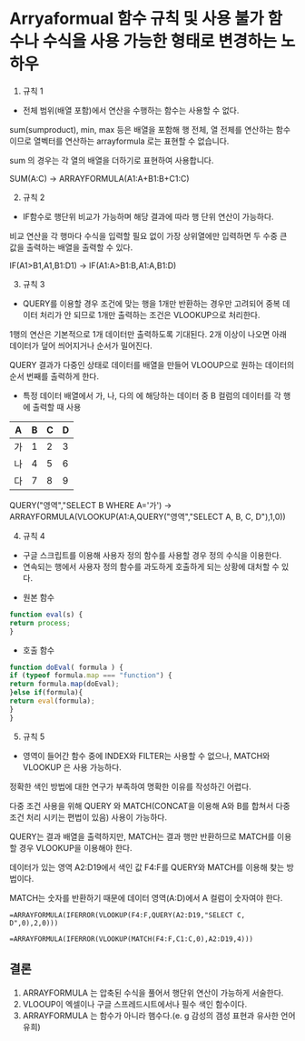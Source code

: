 # Arryaformual 함수 규칙 및 사용 불가 함수나 수식을 사용 가능한 형태로 변경하는 노하우

1. 규칙 1
 - 전체 범위(배열 포함)에서 연산을 수행하는 함수는 사용할 수 없다.
 
 sum(sumproduct), min, max 등은 배열을 포함해 행 전체, 열 전체를 연산하는 함수이므로 열벡터를 연산하는 arrayformula 로는 표현할 수 없습니다.
 
 sum 의 경우는 각 열의 배열을 더하기로 표현하여 사용합니다.
 
 SUM(A:C) -> ARRAYFORMULA(A1:A+B1:B+C1:C)
 
2. 규칙 2
 - IF함수로 행단위 비교가 가능하며 해당 결과에 따라 행 단위 연산이 가능하다.
 
 비교 연산을 각 행마다 수식을 입력할 필요 없이 가장 상위열에만 입력하면 두 수중 큰 값을 출력하는 배열을 출력할 수 있다.
 
 IF(A1>B1,A1,B1:D1) -> IF(A1:A>B1:B,A1:A,B1:D)
 
 
3. 규칙 3
 - QUERY를 이용할 경우 조건에 맞는 행을 1개만 반환하는 경우만 고려되어 중복 데이터 처리가 안 되므로 1개만 출력하는 조건은 VLOOKUP으로 처리한다.
 
 1행의 연산은 기본적으로 1개 데이터만 출력하도록 기대된다. 2개 이상이 나오면 아래 데이터가 덮어 씌어지거나 순서가 밀어진다.
 
 QUERY 결과가 다중인 상태로 데이터를 배열을 만들어 VLOOUP으로 원하는 데이터의 순서 번째를 출력하게 한다.
 
* 특정 데이터 배열에서 가, 나, 다의 에 해당하는 데이터 중 B 컬럼의 데이터를 각 행에 출력할 때 사용

 A | B | C | D
 ------------ | ------------- | ------------ | -------------
 가 | 1 | 2 | 3
 나 | 4 | 5 | 6
 다 | 7 | 8 | 9
 
 QUERY("영역","SELECT B WHERE A='가') -> ARRAYFORMULA(VLOOKUP(A1:A,QUERY("영역","SELECT A, B, C, D"),1,0))
 
 
4. 규칙 4
 - 구글 스크립트를 이용해 사용자 정의 함수를 사용할 경우 정의 수식을 이용한다. 
 - 연속되는 행에서 사용자 정의 함수를 과도하게 호출하게 되는 상황에 대처할 수 있다.

* 원본 함수
```javascript
function eval(s) {
return process;
}
```

* 호출 함수
```javascript
function doEval( formula ) {
if (typeof formula.map === "function") {
return formula.map(doEval);
}else if(formula){
return eval(formula);
}
}
```

5. 규칙 5
 - 영역이 들어간 함수 중에 INDEX와 FILTER는 사용할 수 없으나, MATCH와 VLOOKUP 은 사용 가능하다.
 
정확한 색인 방법에 대한 연구가 부족하여 명확한 이유를 작성하긴 어렵다.

다중 조건 사용을 위해 QUERY 와 MATCH(CONCAT을 이용해 A와 B를 합쳐서 다중 조건 처리 시키는 편법이 있음) 사용이 가능하다.

QUERY는 결과 배열을 출력하지만, MATCH는 결과 행만 반환하므로 MATCH를 이용할 경우 VLOOKUP을 이용해야 한다.

데이터가 있는 영역 A2:D19에서 색인 값 F4:F를 QUERY와 MATCH를 이용해 찾는 방법이다.

MATCH는 숫자를 반환하기 때문에 데이터 영역(A:D)에서 A 컬럼이 숫자여야 한다.

```
=ARRAYFORMULA(IFERROR(VLOOKUP(F4:F,QUERY(A2:D19,"SELECT C, D",0),2,0)))
```

```
=ARRAYFORMULA(IFERROR(VLOOKUP(MATCH(F4:F,C1:C,0),A2:D19,4)))
```


## 결론
1. ARRAYFORMULA 는 압축된 수식을 풀어서 행단위 연산이 가능하게 서술한다.
2. VLOOUP이 엑셀이나 구글 스프레드시트에서나 필수 색인 함수이다.
3. ARRAYFORMULA 는 함수가 아니라 햄수다.(e. g 감성의 갬성 표현과 유사한 언어 유희)
